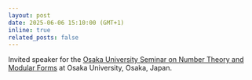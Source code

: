 ```yaml
---
layout: post
date: 2025-06-06 15:10:00 (GMT+1)
inline: true
related_posts: false
---
```


Invited speaker for the [Osaka University Seminar on Number Theory and Modular Forms](http://www4.math.sci.osaka-u.ac.jp/~ogawa/seminar) at Osaka University, Osaka, Japan.